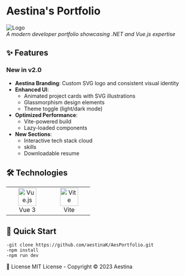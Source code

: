 # Aestina's Portfolio

![Logo](D:\AesPortfolio\public\a.svg)  
*A modern developer portfolio showcasing .NET and Vue.js expertise*

## ✨ Features

### New in v2.0
- **Aestina Branding**: Custom SVG logo and consistent visual identity
- **Enhanced UI**:
    - Animated project cards with SVG illustrations
    - Glassmorphism design elements
    - Theme toggle (light/dark mode)
- **Optimized Performance**:
    - Vite-powered build
    - Lazy-loaded components
- **New Sections**:
    - Interactive tech stack cloud
    -  skills
    - Downloadable resume

## 🛠️ Technologies

<table>
  <tr>
    <td align="center" width="96">
      <img src="https://cdn.jsdelivr.net/gh/devicons/devicon/icons/vuejs/vuejs-original.svg" width="48" height="48" alt="Vue.js" />
      <br>Vue 3
    </td>
    <td align="center" width="96">
      <img src="https://cdn.jsdelivr.net/gh/devicons/devicon/icons/vitejs/vitejs-original.svg" width="48" height="48" alt="Vite" />
      <br>Vite
    </td>
  </tr>
</table>

## 🚀 Quick Start

```mermaid
-git clone https://github.com/aestinaK/AesPortfolio.git
-npm install
-npm run dev
```
📝 License
MIT License - Copyright © 2023 Aestina